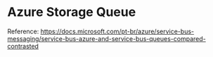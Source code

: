 # Azure Storage Queue 


Reference: https://docs.microsoft.com/pt-br/azure/service-bus-messaging/service-bus-azure-and-service-bus-queues-compared-contrasted
